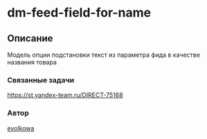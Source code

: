# dm-feed-field-for-name

## Описание
Модель опции подстановки текст из параметра фида в качестве названия товара 

### Связанные задачи
https://st.yandex-team.ru/DIRECT-75168

### Автор
[evolkowa](https://staff.yandex-team.ru/evolkowa)
